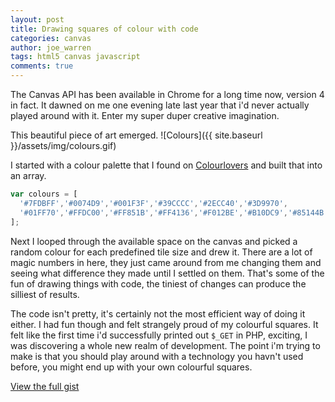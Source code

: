 ```yaml
---
layout: post
title: Drawing squares of colour with code
categories: canvas
author: joe_warren
tags: html5 canvas javascript
comments: true
---
```


The Canvas API has been available in Chrome for a long time now, version 4 in fact. It dawned on me one evening late last year that i'd never actually played around with it. Enter my super duper creative imagination.

This beautiful piece of art emerged.
![Colours]({{ site.baseurl }}/assets/img/colours.gif)


I started with a colour palette that I found on [Colourlovers](http;//www.colourlovers.com) and built that into an array.

```javascript
var colours = [
  '#7FDBFF','#0074D9','#001F3F','#39CCCC','#2ECC40','#3D9970',
  '#01FF70','#FFDC00','#FF851B','#FF4136','#F012BE','#B10DC9','#85144B',
];
```

Next I looped through the available space on the canvas and picked a random colour for each predefined tile size and drew it. There are a lot of magic numbers in here, they just came around from me changing them and seeing what difference they made until I settled on them. That's some of the fun of drawing things with code, the tiniest of changes can produce the silliest of results.

The code isn't pretty, it's certainly not the most efficient way of doing it either. I had fun though and felt strangely proud of my colourful squares. It felt like the first time i'd successfully printed out `$_GET` in PHP, exciting, I was discovering a whole new realm of development. The point i'm trying to make is that you should play around with a technology you havn't used before, you might end up with your own colourful squares.


<script type="text/javascript" src="https://ajax.googleapis.com/ajax/libs/jquery/1.9.1/jquery.min.js"></script>
<script type="text/javascript" src="https://cdnjs.cloudflare.com/ajax/libs/gist-embed/2.4/gist-embed.min.js"></script>
<code data-gist-id="f4a9f80c1580b6c06280cbc4e0aea9ca" data-gist-line="1-10"></code>
[View the full gist](https://gist.github.com/Joezo/f4a9f80c1580b6c06280cbc4e0aea9ca)
